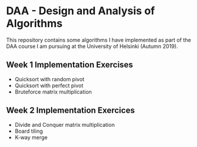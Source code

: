 # DAA - Design and Analysis of Algorithms

This repository contains some algorithms I have implemented as part of the DAA course I am pursuing at the University of Helsinki (Autumn 2019).

## Week 1 Implementation Exercises

- Quicksort with random pivot
- Quicksort with perfect pivot
- Bruteforce matrix multiplication

## Week 2 Implementation Exercices

- Divide and Conquer matrix multiplication
- Board tiling
- K-way merge


